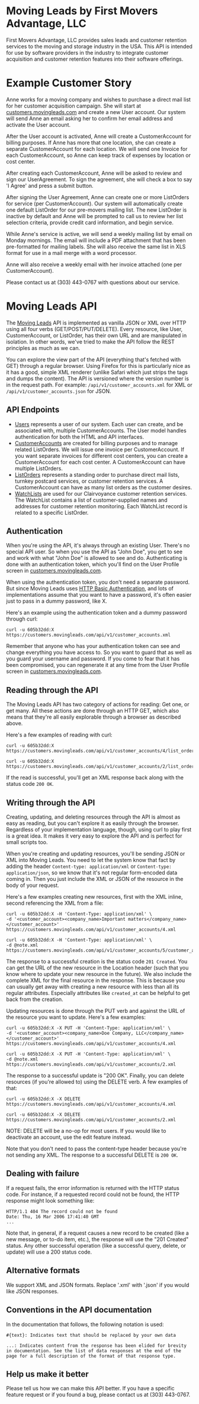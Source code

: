 Moving Leads by First Movers Advantage, LLC
===========================================
First Movers Advantage, LLC provides sales leads and customer retention services to the moving and storage industry in the USA. This API is intended for use by software providers in the industry to integrate customer acquisition and customer retention features into their software offerings.

Example Customer Story
======================
Anne works for a moving company and wishes to purchase a direct mail list for her customer acquisition campaign. She will start at [customers.movingleads.com](http://customers.movingleads.com) and create a new User account. Our system will send Anne an email asking her to confirm her email address and activate the User account.

After the User account is activated, Anne will create a CustomerAccount for billing purposes. If Anne has more that one location, she can create a separate CustomerAccount for each location. We will send one Invoice for each CustomerAccount, so Anne can keep track of expenses by location or cost center.

After creating each CustomerAccount, Anne will be asked to review and sign our UserAgreement. To sign the agreement, she will check a box to say 'I Agree' and press a submit button.

After signing the User Agreement, Anne can create one or more ListOrders for service (per CustomerAccount). Our system will automatically create one default ListOrder for our pre-movers mailing list. The new ListOrder is inactive by default and Anne will be prompted to call us to review her list selection criteria, provide credit card information, and begin service.

While Anne's service is active, we will send a weekly mailing list by email on Monday mornings. The email will include a PDF attachment that has been pre-formatted for mailing labels. She will also receive the same list in XLS format for use in a mail merge with a word processor.

Anne will also receive a weekly email with her invoice attached (one per CustomerAccount).

Please contact us at (303) 443-0767 with questions about our service.

Moving Leads API
================
The [Moving Leads](http://www.movingleads.com/) API is implemented as vanilla JSON or XML over HTTP using all four verbs (GET/POST/PUT/DELETE). Every resource, like User, CustomerAccount, or ListOrder, has their own URL and are manipulated in isolation. In other words, we've tried to make the API follow the REST principles as much as we can.

You can explore the view part of the API (everything that's fetched with GET) through a regular browser. Using Firefox for this is particularly nice as it has a good, simple XML renderer (unlike Safari which just strips the tags and dumps the content). The API is versioned where the version number is in the request path. For example: `/api/v1/customer_accounts.xml` for XML or `/api/v1/customer_accounts.json` for JSON.

API Endpoints
-------------
* [Users](https://github.com/firstmoversadvantage/api.movingleads.com/blob/master/sections/users.md) represents a user of our system. Each user can create, and be associated with, multiple CustomerAccounts. The User model handles authentication for both the HTML and API interfaces.
* [CustomerAccounts](https://github.com/firstmoversadvantage/api.movingleads.com/blob/master/sections/customer_accounts.md) are created for billing purposes and to manage related ListOrders. We will issue one invoice per CustomerAccount. If you want separate invoices for different cost centers, you can create a CustomerAccount for each cost center. A CustomerAccount can have multiple ListOrders.
* [ListOrders](https://github.com/firstmoversadvantage/api.movingleads.com/blob/master/sections/list_orders.md) represents a standing order to purchase direct mail lists, turnkey postcard services, or customer retention services. A CustomerAccount can have as many list orders as the customer desires.
* [WatchLists](https://github.com/firstmoversadvantage/api.movingleads.com/blob/master/sections/watch_lists.md) are used for our Clairvoyance customer retention services. The WatchList contains a list of customer-supplied names and addresses for customer retention monitoring. Each WatchList record is related to a specific ListOrder.

Authentication
--------------

When you're using the API, it's always through an existing User. There's no special API user. So when you use the API as "John Doe", you get to see and work with what "John Doe" is allowed to see and do. Authenticating is done with an authentication token, which you'll find on the User Profile screen in [customers.movingleads.com](http://customers.movingleads.com).

When using the authentication token, you don't need a separate password. But since Moving Leads uses [HTTP Basic Authentication](http://www.ietf.org/rfc/rfc2617.txt), and lots of implementations assume that you want to have a password, it's often easier just to pass in a dummy password, like X.

Here's an example using the authentication token and a dummy password through curl:

    curl -u 605b32dd:X https://customers.movingleads.com/api/v1/customer_accounts.xml

Remember that anyone who has your authentication token can see and change everything you have access to. So you want to guard that as well as you guard your username and password. If you come to fear that it has been compromised, you can regenerate it at any time from the User Profile screen in [customers.movingleads.com](http://customers.movingleads.com).

Reading through the API
-----------------------

The Moving Leads API has two category of actions for reading: Get one, or get many. All these actions are done through an HTTP GET, which also means that they're all easily explorable through a browser as described above.

Here's a few examples of reading with curl:

    curl -u 605b32dd:X https://customers.movingleads.com/api/v1/customer_accounts/4/list_orders/5.xml

    curl -u 605b32dd:X https://customers.movingleads.com/api/v1/customer_accounts/2/list_orders/3/watch_lists.xml

If the read is successful, you'll get an XML response back along with the status code `200 OK`.


Writing through the API
-----------------------

Creating, updating, and deleting resources through the API is almost as easy as reading, but you can't explore it as easily through the browser. Regardless of your implementation language, though, using curl to play first is a great idea. It makes it very easy to explore the API and is perfect for small scripts too.

When you're creating and updating resources, you'll be sending JSON or XML into Moving Leads. You need to let the system know that fact by adding the header `Content-type: application/xml` or `Content-type: application/json`, so we know that it's not regular form-encoded data coming in. Then you just include the XML or JSON of the resource in the body of your request.

Here's a few examples creating new resources, first with the XML inline, second referencing the XML from a file:

    curl -u 605b32dd:X -H 'Content-Type: application/xml' \
    -d '<customer_account><company_name>Important matters</company_name></customer_account>' https://customers.movingleads.com/api/v1/customer_accounts/4.xml

    curl -u 605b32dd:X -H 'Content-Type: application/xml' \
    -d @note.xml https://customers.movingleads.com/api/v1/customer_accounts/5/customer_accounts/2.xml

The response to a successful creation is the status code `201 Created`. You can get the URL of the new resource in the Location header (such that you know where to update your new resource in the future). We also include the complete XML for the final resource in the response. This is because you can usually get away with creating a new resource with less than all its regular attributes. Especially attributes like `created_at` can be helpful to get back from the creation.

Updating resources is done through the PUT verb and against the URL of the resource you want to update. Here's a few examples:

    curl -u 605b32dd:X -X PUT -H 'Content-Type: application/xml' \
    -d '<customer_account><company_name>Doe Company, LLC</company_name></customer_account>' https://customers.movingleads.com/api/v1/customer_accounts/4.xml

    curl -u 605b32dd:X -X PUT -H 'Content-Type: application/xml' \
    -d @note.xml https://customers.movingleads.com/api/v1/customer_accounts/2.xml

The response to a successful update is "200 OK".  Finally, you can delete resources (if you're allowed to) using the DELETE verb. A few examples of that:

    curl -u 605b32dd:X -X DELETE https://customers.movingleads.com/api/v1/customer_accounts/4.xml

    curl -u 605b32dd:X -X DELETE https://customers.movingleads.com/api/v1/customer_accounts/2.xml

NOTE: DELETE will be a no-op for most users. If you would like to deactivate an account, use the edit feature instead.

Note that you don't need to pass the content-type header because you're not sending any XML. The response to a successful DELETE is `200 OK`.

Dealing with failure
--------------------

If a request fails, the error information is returned with the HTTP status code. For instance, if a requested record could not be found, the HTTP response might look something like:

    HTTP/1.1 404 The record could not be found
    Date: Thu, 16 Mar 2006 17:41:40 GMT
    ...

Note that, in general, if a request causes a new record to be created (like a new message, or to-do item, etc.), the response will use the "201 Created" status. Any other successful operation (like a successful query, delete, or update) will use a 200 status code.

Alternative formats
-------------------

We support XML and JSON formats. Replace '.xml' with '.json' if you would like JSON responses.

Conventions in the API documentation
------------------------------------

In the documentation that follows, the following notation is used:

    #{text}: Indicates text that should be replaced by your own data

    ...: Indicates content from the response has been elided for brevity in documentation. See the list of data responses at the end of the page for a full description of the format of that response type.


Help us make it better
----------------------

Please tell us how we can make this API better. If you have a specific feature request or if you found a bug, please contact us at (303) 443-0767.
